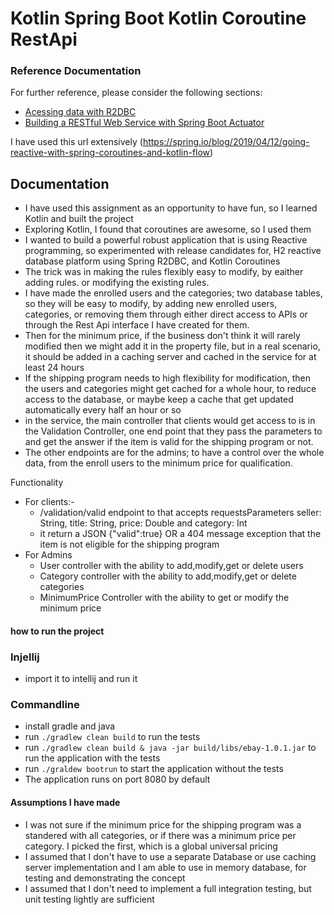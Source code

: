 # Kotlin Spring Boot Kotlin Coroutine RestApi

### Reference Documentation
For further reference, please consider the following sections:

* [Acessing data with R2DBC](https://spring.io/guides/gs/accessing-data-r2dbc/)
* [Building a RESTful Web Service with Spring Boot Actuator](https://spring.io/guides/gs/actuator-service/)

I have used this url extensively 
(https://spring.io/blog/2019/04/12/going-reactive-with-spring-coroutines-and-kotlin-flow)

## Documentation

- I have used this assignment as an opportunity to have fun, so I learned Kotlin and built the project 
- Exploring Kotlin, I found that coroutines are awesome, so I used them
- I wanted to build a powerful robust application that is using Reactive programming, so experimented with release candidates for, H2 reactive database platform using Spring R2DBC, and Kotlin Coroutines
- The trick was in making the rules flexibly easy to modify, by eaither adding rules. or modifying the existing rules.
- I have made the enrolled users and the categories; two database tables, so they will be easy to modify, by adding new enrolled users, categories, or removing them through either direct access to APIs or through the Rest Api interface I have created for them.
- Then for the minimum price, if the business don't think it will rarely modified then we might add it in the property file, but in a real scenario, it should be added in a caching server and cached in the service for at least 24 hours
- If the shipping program needs to high flexibility for modification, then the users and categories might get cached for a whole hour, to reduce access to the database, or maybe keep a cache that get updated automatically every half an hour or so  
- in the service, the main controller that clients would get access to is in the Validation Controller, one end point that they pass the parameters to and get the answer if the item is valid for the shipping program or not.
- The other endpoints are for the admins; to have a control over the whole data, from the enroll users to the minimum price for qualification.

Functionality
- For clients:-
    - /validation/valid endpoint to that accepts requestsParameters seller: String, title: String, price: Double and category: Int
    - it return a JSON {"valid":true} OR a 404 message exception that the item is not eligible for the shipping program 
- For Admins
    - User controller with the ability to add,modify,get or delete users
    - Category controller with the ability to add,modify,get or delete categories
    - MinimumPrice Controller with the ability to get or modify the minimum price

#### how to run the project

### Injellij
- import it to intellij and run it

### Commandline
- install gradle and java
- run ```./gradlew clean build``` to run the tests
- run ```./gradlew clean build & java -jar build/libs/ebay-1.0.1.jar``` to run the application with the tests
- run ```./graldew bootrun``` to start the application without the tests
- The application runs on port 8080 by default

#### Assumptions I have made

- I was not sure if the minimum price for the shipping program was a standered with all categories, or if there was a minimum price per category. I picked the first, which is a global universal pricing
- I assumed that I don't have to use a separate Database or use caching server implementation and I am able to use in memory database, for testing and demonstrating the concept
- I assumed that I don't need to implement a full integration testing, but unit testing lightly are sufficient 